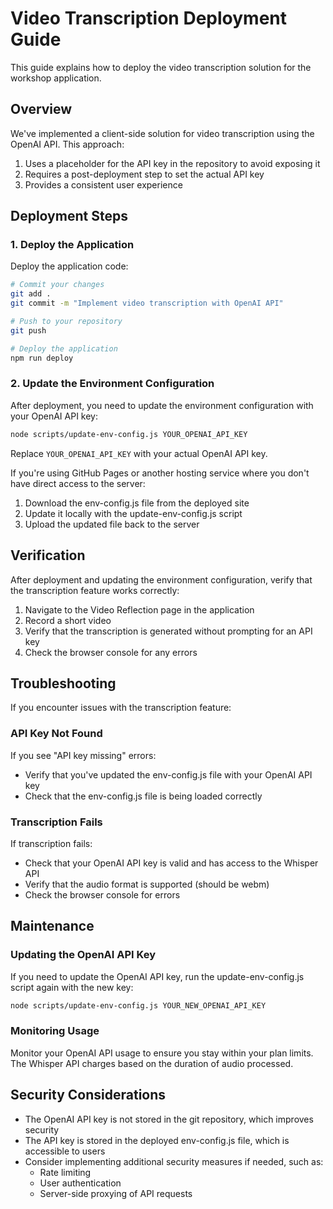 # Video Transcription Deployment Guide

This guide explains how to deploy the video transcription solution for the workshop application.

## Overview

We've implemented a client-side solution for video transcription using the OpenAI API. This approach:

1. Uses a placeholder for the API key in the repository to avoid exposing it
2. Requires a post-deployment step to set the actual API key
3. Provides a consistent user experience

## Deployment Steps

### 1. Deploy the Application

Deploy the application code:

```bash
# Commit your changes
git add .
git commit -m "Implement video transcription with OpenAI API"

# Push to your repository
git push

# Deploy the application
npm run deploy
```

### 2. Update the Environment Configuration

After deployment, you need to update the environment configuration with your OpenAI API key:

```bash
node scripts/update-env-config.js YOUR_OPENAI_API_KEY
```

Replace `YOUR_OPENAI_API_KEY` with your actual OpenAI API key.

If you're using GitHub Pages or another hosting service where you don't have direct access to the server:
1. Download the env-config.js file from the deployed site
2. Update it locally with the update-env-config.js script
3. Upload the updated file back to the server

## Verification

After deployment and updating the environment configuration, verify that the transcription feature works correctly:

1. Navigate to the Video Reflection page in the application
2. Record a short video
3. Verify that the transcription is generated without prompting for an API key
4. Check the browser console for any errors

## Troubleshooting

If you encounter issues with the transcription feature:

### API Key Not Found

If you see "API key missing" errors:
- Verify that you've updated the env-config.js file with your OpenAI API key
- Check that the env-config.js file is being loaded correctly

### Transcription Fails

If transcription fails:
- Check that your OpenAI API key is valid and has access to the Whisper API
- Verify that the audio format is supported (should be webm)
- Check the browser console for errors

## Maintenance

### Updating the OpenAI API Key

If you need to update the OpenAI API key, run the update-env-config.js script again with the new key:

```bash
node scripts/update-env-config.js YOUR_NEW_OPENAI_API_KEY
```

### Monitoring Usage

Monitor your OpenAI API usage to ensure you stay within your plan limits. The Whisper API charges based on the duration of audio processed.

## Security Considerations

- The OpenAI API key is not stored in the git repository, which improves security
- The API key is stored in the deployed env-config.js file, which is accessible to users
- Consider implementing additional security measures if needed, such as:
  - Rate limiting
  - User authentication
  - Server-side proxying of API requests